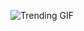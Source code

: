 ![Trending GIF](https://media2.giphy.com/media/v1.Y2lkPThiYjIxNzcyNGZodTBkZHAyMzdtcGE0NTNvdzhnaGc0cG5uZjcyaWZyd3MxZ2c5YyZlcD12MV9naWZzX3NlYXJjaCZjdD1n/2jMtpIi8mhE8ctiMtK/giphy.gif)
